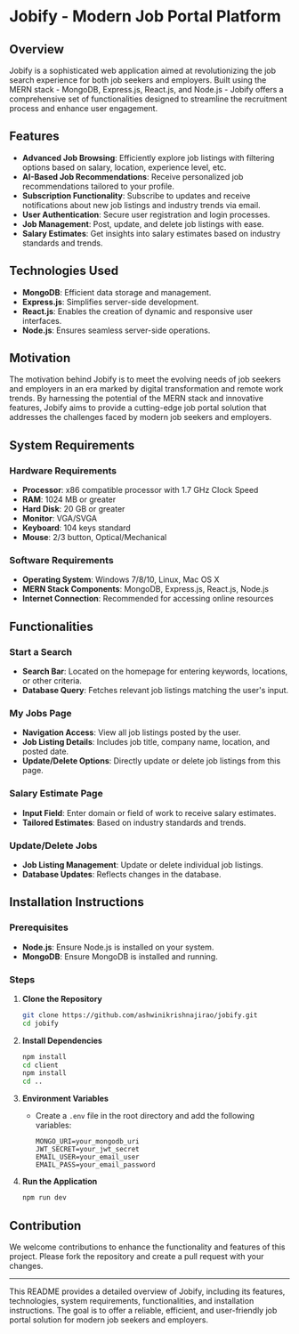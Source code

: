 # Jobify - Modern Job Portal Platform

## Overview
Jobify is a sophisticated web application aimed at revolutionizing the job search experience for both job seekers and employers. Built using the MERN stack - MongoDB, Express.js, React.js, and Node.js - Jobify offers a comprehensive set of functionalities designed to streamline the recruitment process and enhance user engagement.

## Features
- **Advanced Job Browsing**: Efficiently explore job listings with filtering options based on salary, location, experience level, etc.
- **AI-Based Job Recommendations**: Receive personalized job recommendations tailored to your profile.
- **Subscription Functionality**: Subscribe to updates and receive notifications about new job listings and industry trends via email.
- **User Authentication**: Secure user registration and login processes.
- **Job Management**: Post, update, and delete job listings with ease.
- **Salary Estimates**: Get insights into salary estimates based on industry standards and trends.

## Technologies Used
- **MongoDB**: Efficient data storage and management.
- **Express.js**: Simplifies server-side development.
- **React.js**: Enables the creation of dynamic and responsive user interfaces.
- **Node.js**: Ensures seamless server-side operations.

## Motivation
The motivation behind Jobify is to meet the evolving needs of job seekers and employers in an era marked by digital transformation and remote work trends. By harnessing the potential of the MERN stack and innovative features, Jobify aims to provide a cutting-edge job portal solution that addresses the challenges faced by modern job seekers and employers.

## System Requirements
### Hardware Requirements
- **Processor**: x86 compatible processor with 1.7 GHz Clock Speed
- **RAM**: 1024 MB or greater
- **Hard Disk**: 20 GB or greater
- **Monitor**: VGA/SVGA
- **Keyboard**: 104 keys standard
- **Mouse**: 2/3 button, Optical/Mechanical

### Software Requirements
- **Operating System**: Windows 7/8/10, Linux, Mac OS X
- **MERN Stack Components**: MongoDB, Express.js, React.js, Node.js
- **Internet Connection**: Recommended for accessing online resources

## Functionalities
### Start a Search
- **Search Bar**: Located on the homepage for entering keywords, locations, or other criteria.
- **Database Query**: Fetches relevant job listings matching the user's input.

### My Jobs Page
- **Navigation Access**: View all job listings posted by the user.
- **Job Listing Details**: Includes job title, company name, location, and posted date.
- **Update/Delete Options**: Directly update or delete job listings from this page.

### Salary Estimate Page
- **Input Field**: Enter domain or field of work to receive salary estimates.
- **Tailored Estimates**: Based on industry standards and trends.

### Update/Delete Jobs
- **Job Listing Management**: Update or delete individual job listings.
- **Database Updates**: Reflects changes in the database.

## Installation Instructions
### Prerequisites
- **Node.js**: Ensure Node.js is installed on your system.
- **MongoDB**: Ensure MongoDB is installed and running.

### Steps
1. **Clone the Repository**
    ```bash
    git clone https://github.com/ashwinikrishnajirao/jobify.git
    cd jobify
    ```

2. **Install Dependencies**
    ```bash
    npm install
    cd client
    npm install
    cd ..
    ```

3. **Environment Variables**
    - Create a `.env` file in the root directory and add the following variables:
      ```env
      MONGO_URI=your_mongodb_uri
      JWT_SECRET=your_jwt_secret
      EMAIL_USER=your_email_user
      EMAIL_PASS=your_email_password
      ```

4. **Run the Application**
    ```bash
    npm run dev
    ```

## Contribution
We welcome contributions to enhance the functionality and features of this project. Please fork the repository and create a pull request with your changes.



---

This README provides a detailed overview of Jobify, including its features, technologies, system requirements, functionalities, and installation instructions. The goal is to offer a reliable, efficient, and user-friendly job portal solution for modern job seekers and employers.
